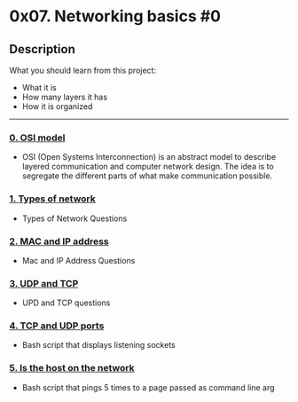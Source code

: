 # 0x07. Networking basics #0

## Description
What you should learn from this project:

* What it is
* How many layers it has
* How it is organized

---

### [0. OSI model](./0-OSI_model)
* OSI (Open Systems Interconnection) is an abstract model to describe layered communication and computer network design. The idea is to segregate the different parts of what make communication possible.


### [1. Types of network](./1-types_of_network)
* Types of Network Questions 


### [2. MAC and IP address](./2-MAC_and_IP_address)
* Mac and IP Address Questions


### [3. UDP and TCP](./3-UDP_and_TCP)
* UPD and TCP questions


### [4. TCP and UDP ports](./4-TCP_and_UDP_ports)
* Bash script that displays listening sockets


### [5. Is the host on the network](./5-is_the_host_on_the_network)
* Bash script that pings 5 times to a page passed as command line arg
